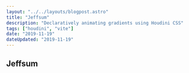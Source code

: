 ```yaml
---
layout: "../../layouts/blogpost.astro"
title: "Jeffsum"
description: "Declaratively animating gradients using Houdini CSS"
tags: ["houdini", "vite"]
date: "2019-11-19"
dateUpdated: "2019-11-19"
---
```


## Jeffsum
